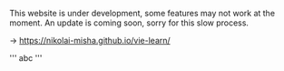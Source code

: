 This website is under development, some features may not work at the moment. An update is coming soon, sorry for this slow process.

→  https://nikolai-misha.github.io/vie-learn/

'''
abc
'''